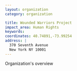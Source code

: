 ```yaml
---
layout: organization
category: organization

title: Wounded Warriors Project
impact_area: Human Rights
keywords: 
coordinates: 40.74891,-73.99254
address: |
  370 Seventh Avenue
  New York NY 10001
---
```

Organization's overview

